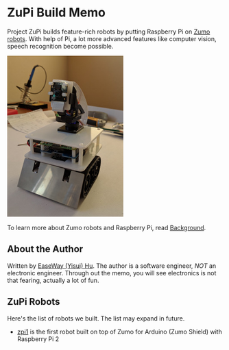 # ZuPi Build Memo

Project ZuPi builds feature-rich robots by putting Raspberry Pi on
[Zumo robots](https://www.pololu.com/category/129/zumo-robots-and-accessories).
With help of Pi, a lot more advanced features like computer vision,
speech recognition become possible.

![[zpi1]](bots/zpi1/images/zpi1.jpg)

To learn more about Zumo robots and Raspberry Pi, read [Background](Background.md).

## About the Author

Written by [EaseWay (Yisui) Hu](https://easeway.github.io). The author is a
software engineer, _NOT_ an electronic engineer. Through out the memo, you will
see electronics is not that fearing, actually a lot of fun.

## ZuPi Robots

Here's the list of robots we built. The list may expand in future.

- [zpi1](bots/zpi1/README.md) is the first robot built on top of
  Zumo for Arduino (Zumo Shield) with Raspberry Pi 2
